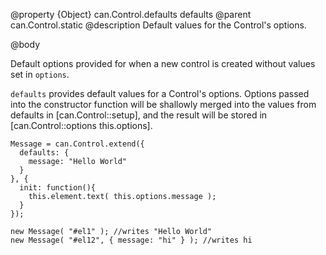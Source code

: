 @property {Object} can.Control.defaults defaults
@parent can.Control.static
@description Default values for the Control's options.

@body

Default options provided for when a new control is created without values set in `options`.

`defaults` provides default values for a Control's options.
Options passed into the constructor function will be shallowly merged
into the values from defaults in [can.Control::setup], and
the result will be stored in [can.Control::options this.options].

	Message = can.Control.extend({
	  defaults: {
		message: "Hello World"
	  }
	}, {
	  init: function(){
		this.element.text( this.options.message );
	  }
	});

	new Message( "#el1" ); //writes "Hello World"
	new Message( "#el12", { message: "hi" } ); //writes hi